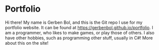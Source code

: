 # Portfolio

Hi there! My name is Gerben Bol, and this is the Git repo I use for my portfolio website. It can be found at https://gerbenbol.github.io/portfolio.
I am a programmer, who likes to make games, or play those of others. I also have other hobbies, such as programming other stuff, usually in C#! More about this on the site!